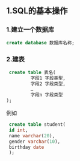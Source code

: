 ## 1.SQL的基本操作
### 1.建立一个数据库
```sql
create database 数据库名称;
```
### 2.建表
```sql
 create table 表名(
         字段1 字段类型,
         字段2 字段类型,
         …
         字段n 字段类型
);
```
例如  
```sql
 create table student(
 id int,
 name varchar(20),
 gender varchar(10),
 birthday date
 );
```

